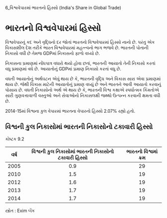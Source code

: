 6_વિશ્વવેપારમાં ભારતનો હિસ્સો
(India's Share in Global Trade)

# ભારતનો વિશ્વવેપારમાં હિસ્સો

વિશ્વવેપારનું કદ અને વૃદ્ધિનો દર જોતાં ભારતનો વિશ્વવેપારમાં હિસ્સો નાનો છે. પરંતુ એક વિકાસશીલ દેશ તરીકે ભારત વિશ્વવેપારમાં મહત્ત્વનો ભાગ ભજવે છે. ભારતની પોતાની નિકાસો વધી છે તેમજ GDPમાં નિકાસનો ફાળો વધ્યો છે.

નિકાસના પ્રમાણમાં નોંધપાત્ર વધારો થયો હોવા છતાં, ભારતની આયાતો તેની નિકાસો કરતાં વધુ પ્રમાણમાં વધે છે. આયાતોનું GDPમાં પ્રમાણ નિકાસો કરતાં વધુ છે.

વધતી આયાતોનું અર્થઘટન એવું થાય છે કે, ભારતની વૃદ્ધિ અને વિકાસ સારા એવા પ્રમાણમાં થાય છે. જેથી વિકાસ માટેની આયાતોનું પ્રમાણ વધ્યું છે અને ભારતને આવી આયાતો કરવાનું પોસાય છે. વધતી નિકાસોનો અર્થ એ થાય છે કે, ભારતની વિશ્વ કક્ષાએ સ્પર્ધાત્મક કિંમતોએ સારી ગુણવત્તાવાળી વસ્તુઓ અને સેવાઓનો નિકાસલક્ષી જથ્થો ઉત્પન્ન કરવાની ક્ષમતા વધી છે.

2014-15માં વિશ્વના કુલ વેપારમાં ભારતના વેપારનો હિસ્સો 2.07% રહ્યો હતો.

## વિશ્વની કુલ નિકાસોમાં ભારતની નિકાસોનો ટકાવારી હિસ્સો

કોષ્ટક 9.2

| વર્ષ   | વિશ્વની કુલ નિકાસોમાં ભારતની નિકાસોનો ટકાવારી હિસ્સો | ભારતનો વિશ્વમાં ક્રમ |
| :-----: | :----------------------------------------------: | :-------------: |
| 2005   |                       0.9                        |        29       |
| 2010   |                       1.5                        |        19       |
| 2012   |                       1.6                        |        19       |
| 2013   |                       1.7                        |        19       |
| 2014   |                       1.7                        |        19       |

સ્ત્રોત : Exim બેંક
